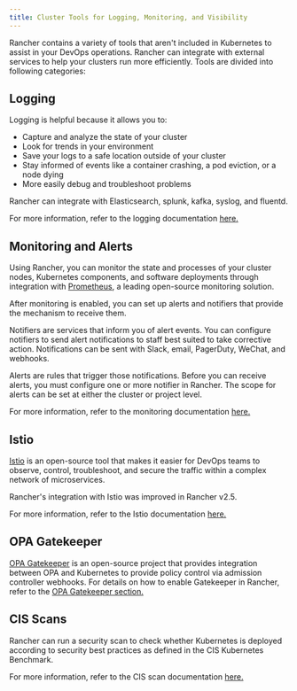 ```yaml
---
title: Cluster Tools for Logging, Monitoring, and Visibility
---
```


<head>
  <link rel="canonical" href="https://ranchermanager.docs.rancher.com/reference-guides/rancher-cluster-tools"/>
</head>

Rancher contains a variety of tools that aren't included in Kubernetes to assist in your DevOps operations. Rancher can integrate with external services to help your clusters run more efficiently. Tools are divided into following categories:


## Logging

Logging is helpful because it allows you to:

- Capture and analyze the state of your cluster
- Look for trends in your environment
- Save your logs to a safe location outside of your cluster
- Stay informed of events like a container crashing, a pod eviction, or a node dying
- More easily debug and troubleshoot problems

Rancher can integrate with Elasticsearch, splunk, kafka, syslog, and fluentd.

For more information, refer to the logging documentation [here.](../integrations-in-rancher/logging/logging.md)
## Monitoring and Alerts

Using Rancher, you can monitor the state and processes of your cluster nodes, Kubernetes components, and software deployments through integration with [Prometheus](https://prometheus.io/), a leading open-source monitoring solution.

After monitoring is enabled, you can set up alerts and notifiers that provide the mechanism to receive them.

Notifiers are services that inform you of alert events. You can configure notifiers to send alert notifications to staff best suited to take corrective action. Notifications can be sent with Slack, email, PagerDuty, WeChat, and webhooks.

Alerts are rules that trigger those notifications. Before you can receive alerts, you must configure one or more notifier in Rancher. The scope for alerts can be set at either the cluster or project level.

For more information, refer to the monitoring documentation [here.](../integrations-in-rancher/monitoring-and-alerting/monitoring-and-alerting.md)

## Istio

[Istio](https://istio.io/) is an open-source tool that makes it easier for DevOps teams to observe, control, troubleshoot, and secure the traffic within a complex network of microservices.

Rancher's integration with Istio was improved in Rancher v2.5.

For more information, refer to the Istio documentation [here.](../integrations-in-rancher/istio/istio.md)
## OPA Gatekeeper

[OPA Gatekeeper](https://github.com/open-policy-agent/gatekeeper) is an open-source project that provides integration between OPA and Kubernetes to provide policy control via admission controller webhooks. For details on how to enable Gatekeeper in Rancher, refer to the [OPA Gatekeeper section.](../integrations-in-rancher/opa-gatekeeper.md)

## CIS Scans

Rancher can run a security scan to check whether Kubernetes is deployed according to security best practices as defined in the CIS Kubernetes Benchmark.

For more information, refer to the CIS scan documentation [here.](../how-to-guides/advanced-user-guides/cis-scan-guides/cis-scan-guides.md)